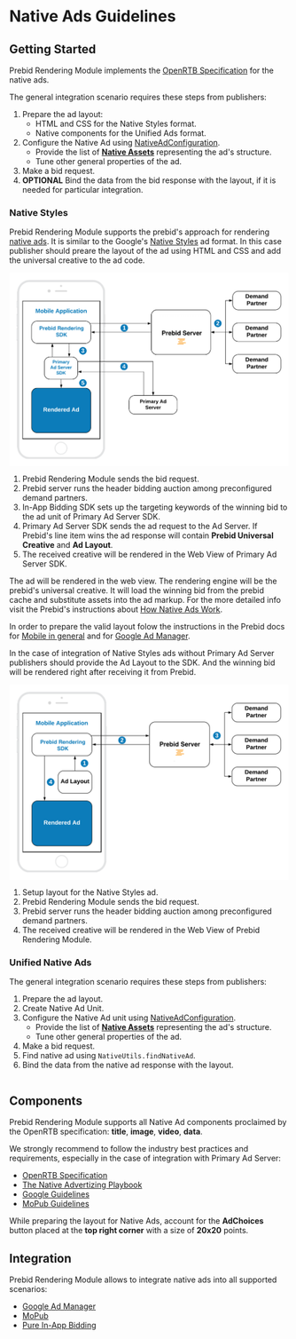 # Native Ads Guidelines

## Getting Started

Prebid Rendering Module implements the [OpenRTB Specification](https://www.iab.com/wp-content/uploads/2018/03/OpenRTB-Native-Ads-Specification-Final-1.2.pdf) for the native ads.

The general integration scenario requires these steps from publishers:

1. Prepare the ad layout:
    * HTML and CSS for the Native Styles format.
    * Native components for the Unified Ads format.
1. Configure the Native Ad using [NativeAdConfiguration](native/ios-native-ad-configuration.md).
    * Provide the list of **[Native Assets](#components)** representing the ad's structure.
    * Tune other general properties of the ad.
1. Make a bid request.
1. **OPTIONAL** Bind the data from the bid response with the layout, if it is needed for particular integration.

### Native Styles

Prebid Rendering Module supports the prebid's approach for rendering [native ads](https://docs.prebid.org/prebid-mobile/pbm-api/ios/pbm-nativeadunit-ios.html). It is similar to the Google's [Native Styles](#native-styles) ad format. In this case publisher should preare the layout of the ad using HTML and CSS and add the universal creative to the ad code.

<img src="res/Native-Styles-Primary-Ad-Server.png" alt="Pipeline Screenshot" align="center">

1. Prebid Rendering Module sends the bid request.
2. Prebid server runs the header bidding auction among preconfigured demand partners.
3. In-App Bidding SDK sets up the targeting keywords of the winning bid to the ad unit of Primary Ad Server SDK.
4. Primary Ad Server SDK sends the ad request to the Ad Server. If Prebid's line item wins the ad response will contain **Prebid Universal Creative** and **Ad Layout**.
5. The received creative will be rendered in the Web View of Primary Ad Server SDK.  

The ad will be rendered in the web view. The rendering engine will be the prebid's universal creative. It will load the winning bid from the prebid cache and substitute assets into the ad markup. For the more detailed info visit the Prebid's instructions about [How Native Ads Work](https://docs.prebid.org/dev-docs/show-native-ads.html#how-native-ads-work).

In order to prepare the valid layout folow the instructions in the Prebid docs for [Mobile in general](https://docs.prebid.org/prebid-mobile/adops-native-setup.html) and for [Google Ad Manager](https://docs.prebid.org/adops/setting-up-prebid-native-in-dfp.html).

In the case of integration of Native Styles ads without Primary Ad Server publishers should provide the Ad Layout to the SDK. And the winning bid will be rendered right after receiving it from Prebid.

<img src="res/Native-Styles-Prebid.png" alt="Pipeline Screenshot" align="center">


1. Setup layout for the Native Styles ad.
2. Prebid Rendering Module sends the bid request.
3. Prebid server runs the header bidding auction among preconfigured demand partners.
3. The received creative will be rendered in the Web View of Prebid Rendering Module.
 

### Unified Native Ads

The general integration scenario requires these steps from publishers:

1. Prepare the ad layout.
2. Create Native Ad Unit.
3. Configure the Native Ad unit using [NativeAdConfiguration](native/ios-native-ad-configuration.md).
    * Provide the list of **[Native Assets](#components)** representing the ad's structure.
    * Tune other general properties of the ad.
4. Make a bid request.
5. Find native ad using `NativeUtils.findNativeAd`.
6. Bind the data from the native ad response with the layout.

``` swift
```

## Components

Prebid Rendering Module supports all Native Ad components proclaimed by the OpenRTB specification: **title**, **image**, **video**, **data**.

We strongly recommend to follow the industry best practices and requirements, especially in the case of integration with Primary Ad Server:

* [OpenRTB Specification](https://www.iab.com/wp-content/uploads/2018/03/OpenRTB-Native-Ads-Specification-Final-1.2.pdf)
* [The Native Advertizing Playbook](https://www.iab.com/wp-content/uploads/2015/06/IAB-Native-Advertising-Playbook2.pdf)
* [Google Guidelines](https://support.google.com/admanager/answer/6075370)
* [MoPub Guidelines](https://developers.mopub.com/publishers/best-practices/native-ads/)

While preparing the layout for Native Ads, account for the **AdChoices** button placed at the **top right corner** with a size of **20x20** points.

## Integration 

Prebid Rendering Module allows to integrate native ads into all supported scenarios:

* [Google Ad Manager](integration-gam/ios-in-app-bidding-gam-native-integration.md)
* [MoPub](integration-mopub/ios-in-app-bidding-mopub-native-integration.md)
* [Pure In-App Bidding](integration-prebid/ios-in-app-bidding-prebid-native-integration.md)
 
